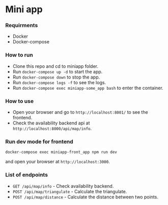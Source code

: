 # Mini app
### Requirments
- Docker
- Docker-compose

### How to run
- Clone this repo and cd to miniapp folder. 
- Run `docker-compose up -d` to start the app.
- Run `docker-compose down` to stop the app.
- Run `docker-compose logs -f` to see the logs.
- Run `docker-compose exec miniapp-some_app bash` to enter the container.

### How to use
- Open your browser and go to `http://localhost:8001/` to see the frontend.
- Check the availability backend api at `http://localhost:8000/api/map/info`.

### Run dev mode for frontend
```shell
docker-compose exec miniapp-front_app npm run dev
```
and open your browser at `http://localhost:3000`.

### List of endpoints
- `GET /api/map/info` - Check availability backend.
- `POST /api/map/triangulate` - Calculate the triangulate.
- `POST /api/map/distance` - Calculate the distance between two points.